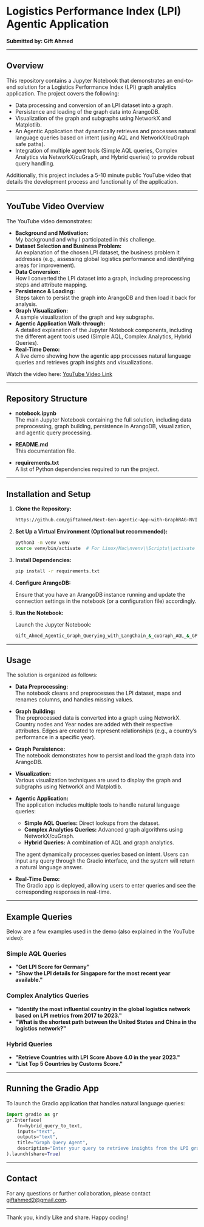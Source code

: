 
# Logistics Performance Index (LPI) Agentic Application

**Submitted by: Gift Ahmed**

---

## Overview

This repository contains a Jupyter Notebook that demonstrates an end-to-end solution for a Logistics Performance Index (LPI) graph analytics application. The project covers the following:

- Data processing and conversion of an LPI dataset into a graph.
- Persistence and loading of the graph data into ArangoDB.
- Visualization of the graph and subgraphs using NetworkX and Matplotlib.
- An Agentic Application that dynamically retrieves and processes natural language queries based on intent (using AQL and NetworkX/cuGraph safe paths).
- Integration of multiple agent tools (Simple AQL queries, Complex Analytics via NetworkX/cuGraph, and Hybrid queries) to provide robust query handling.

Additionally, this project includes a 5-10 minute public YouTube video that details the development process and functionality of the application.

---

## YouTube Video Overview

The YouTube video demonstrates:
- **Background and Motivation:**  
  My background and why I participated in this challenge.
- **Dataset Selection and Business Problem:**  
  An explanation of the chosen LPI dataset, the business problem it addresses (e.g., assessing global logistics performance and identifying areas for improvement).
- **Data Conversion:**  
  How I converted the LPI dataset into a graph, including preprocessing steps and attribute mapping.
- **Persistence & Loading:**  
  Steps taken to persist the graph into ArangoDB and then load it back for analysis.
- **Graph Visualization:**  
  A sample visualization of the graph and key subgraphs.
- **Agentic Application Walk-through:**  
  A detailed explanation of the Jupyter Notebook components, including the different agent tools used (Simple AQL, Complex Analytics, Hybrid Queries).
- **Real-Time Demo:**  
  A live demo showing how the agentic app processes natural language queries and retrieves graph insights and visualizations.

Watch the video here: [YouTube Video Link](https://youtu.be/your_video_link)

---

## Repository Structure

- **notebook.ipynb**  
  The main Jupyter Notebook containing the full solution, including data preprocessing, graph building, persistence in ArangoDB, visualization, and agentic query processing.

- **README.md**  
  This documentation file.

- **requirements.txt**  
  A list of Python dependencies required to run the project.

---

## Installation and Setup

1. **Clone the Repository:**

   ```bash
   https://github.com/giftahmed/Next-Gen-Agentic-App-with-GraphRAG-NVIDIA-cuGraph.git
   ```

2. **Set Up a Virtual Environment (Optional but recommended):**

   ```bash
   python3 -m venv venv
   source venv/bin/activate  # For Linux/Mac\nvenv\\Scripts\\activate  # For Windows
   ```

3. **Install Dependencies:**

   ```bash
   pip install -r requirements.txt
   ```

4. **Configure ArangoDB:**

   Ensure that you have an ArangoDB instance running and update the connection settings in the notebook (or a configuration file) accordingly.

5. **Run the Notebook:**

   Launch the Jupyter Notebook:

   ```bash
   Gift_Ahmed_Agentic_Graph_Querying_with_LangChain_&_cuGraph_AQL_&_GPU_Accelerated_Analytics (1).ipynb

   ```

---

## Usage

The solution is organized as follows:

- **Data Preprocessing:**  
  The notebook cleans and preprocesses the LPI dataset, maps and renames columns, and handles missing values.

- **Graph Building:**  
  The preprocessed data is converted into a graph using NetworkX. Country nodes and Year nodes are added with their respective attributes. Edges are created to represent relationships (e.g., a country’s performance in a specific year).

- **Graph Persistence:**  
  The notebook demonstrates how to persist and load the graph data into ArangoDB.

- **Visualization:**  
  Various visualization techniques are used to display the graph and subgraphs using NetworkX and Matplotlib.

- **Agentic Application:**  
  The application includes multiple tools to handle natural language queries:
  - **Simple AQL Queries:** Direct lookups from the dataset.
  - **Complex Analytics Queries:** Advanced graph algorithms using NetworkX/cuGraph.
  - **Hybrid Queries:** A combination of AQL and graph analytics.
  
  The agent dynamically processes queries based on intent. Users can input any query through the Gradio interface, and the system will return a natural language answer.

- **Real-Time Demo:**  
  The Gradio app is deployed, allowing users to enter queries and see the corresponding responses in real-time.

---

## Example Queries

Below are a few examples used in the demo (also explained in the YouTube video):

### Simple AQL Queries
- **"Get LPI Score for Germany"**  
- **"Show the LPI details for Singapore for the most recent year available."**

### Complex Analytics Queries
- **"Identify the most influential country in the global logistics network based on LPI metrics from 2017 to 2023."**  
- **"What is the shortest path between the United States and China in the logistics network?"**

### Hybrid Queries
- **"Retrieve Countries with LPI Score Above 4.0 in the year 2023."**  
- **"List Top 5 Countries by Customs Score."**

---

## Running the Gradio App

To launch the Gradio application that handles natural language queries:

```python
import gradio as gr
gr.Interface(
    fn=hybrid_query_to_text,
    inputs="text",
    outputs="text",
    title="Graph Query Agent",
    description="Enter your query to retrieve insights from the LPI graph."
).launch(share=True)
```

---

## Contact

For any questions or further collaboration, please contact [giftahmed2@gmail.com](mailto:giftahmed2@gmail.com).

---
Thank you, kindly Like and share.
Happy coding!
